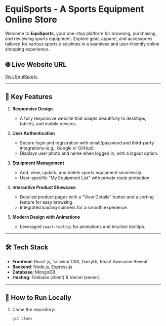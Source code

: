# EquiSports - A Sports Equipment Online Store

Welcome to **EquiSports**, your one-stop platform for browsing, purchasing, and reviewing sports equipment. Explore gear, apparel, and accessories tailored for various sports disciplines in a seamless and user-friendly online shopping experience.

## 🌐 Live Website URL

[Visit EquiSports]()

---

## 📌 Key Features

1. **Responsive Design**

   - A fully responsive website that adapts beautifully to desktops, tablets, and mobile devices.

2. **User Authentication**

   - Secure login and registration with email/password and third-party integrations (e.g., Google or GitHub).
   - Displays user photo and name when logged in, with a logout option.

3. **Equipment Management**

   - Add, view, update, and delete sports equipment seamlessly.
   - User-specific "My Equipment List" with private route protection.

4. **Interactive Product Showcase**

   - Detailed product pages with a "View Details" button and a sorting feature for easy browsing.
   - Integrated loading spinners for a smooth experience.

5. **Modern Design with Animations**
   - Leveraged `react-tooltip` for animations and intuitive tooltips.

---

## 🛠️ Tech Stack

- **Frontend**: React.js, Tailwind CSS, DaisyUi, React Awesome Reveal
- **Backend**: Node.js, Express.js
- **Database**: MongoDB
- **Hosting**: Firebase (client) & Vercel (server)

---

## 🔗 How to Run Locally

1. Clone the repository:
   ```bash
   git clone
   ```
